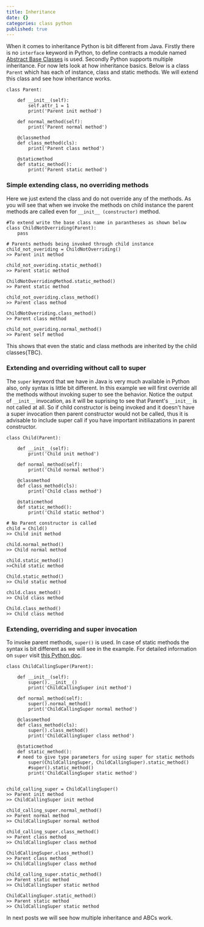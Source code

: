 ```yaml
---
title: Inheritance
date: {}
categories: class python
published: true
---
```


When it comes to inheritance Python is bit different from Java. Firstly there is no `interface` keyword in Python, to define contracts a module named [Abstract Base Classes](https://docs.python.org/3/library/abc.html#module-abc "Abstract Base Classes") is used. Secondly Python supports multiple inheritance. For now lets look at how inheritance basics.  Below is a class `Parent` which has each of instance, class and static methods. We will extend this class and see how inheritance works.  

```
class Parent:

    def __init__(self):
        self.attr_1 = 1
        print('Parent init method')

    def normal_method(self):
        print('Parent normal method')

    @classmethod
    def class_method(cls):
        print('Parent class method')

    @staticmethod
    def static_method():
        print('Parent static method')
```  


### Simple extending class, no overriding methods  

Here we just extend the class and do not override any of the methods. As you will see that when we invoke the methods on child instance the parent methods are called even for `__init__ (constructor)` method.   

```
#To extend write the base class name in parantheses as shown below
class ChildNotOverriding(Parent):
    pass
    
# Parents methods being invoked through child instance
child_not_overiding = ChildNotOverriding()
>> Parent init method 

child_not_overiding.static_method()
>> Parent static method

ChildNotOverridingMethod.static_method()
>> Parent static method

child_not_overiding.class_method()
>> Parent class method

ChildNotOverriding.class_method()
>> Parent class method

child_not_overiding.normal_method()
>> Parent self method

```  

This shows that even the static and class methods are inherited by the child classes{TBC}.  

### Extending and overriding without call to super  

The `super` keyword that we have in Java is very much available in Python also, only syntax is little bit different. In this example we will first override all the methods without invoking super to see the behavior. Notice the output of `__init__` invocation, as it will be suprising to see that Parent's `__init__` is not called at all. So if child constructor is being invoked and it doesn't have a super invocation then parent constructor would not be called, thus it is advisable to include super call if you have important initiliazations in parent constructor.  

```
class Child(Parent):

    def __init__(self):
        print('Child init method')

    def normal_method(self):
        print('Child normal method')

    @classmethod
    def class_method(cls):
        print('Child class method')

    @staticmethod
    def static_method():
        print('Child static method')

# No Parent constructor is called
child = Child()
>> Child init method

child.normal_method()
>> Child normal method

child.static_method()
>>Child static method

Child.static_method()
>> Child static method

child.class_method()
>> Child class method

Child.class_method()
>> Child class method

```

### Extending, overriding and super invocation

To invoke parent methods, `super()` is used. In case of static methods the syntax is bit different as we will see in the example. For detailed information on `super` visit [this Python doc](https://docs.python.org/3/library/functions.html#super).  

```
class ChildCallingSuper(Parent):

    def __init__(self):
        super().__init__()
        print('ChildCallingSuper init method')

    def normal_method(self):
        super().normal_method()
        print('ChildCallingSuper normal method')

    @classmethod
    def class_method(cls):
        super().class_method()
        print('ChildCallingSuper class method')

    @staticmethod
    def static_method():
    # need to give type parameters for using super for static methods
        super(ChildCallingSuper, ChildCallingSuper).static_method()
        #super().static_method()
        print('ChildCallingSuper static method')


child_calling_super = ChildCallingSuper()
>> Parent init method
>> ChildCallingSuper init method

child_calling_super.normal_method()
>> Parent normal method
>> ChildCallingSuper normal method

child_calling_super.class_method()
>> Parent class method
>> ChildCallingSuper class method

ChildCallingSuper.class_method()
>> Parent class method
>> ChildCallingSuper class method

child_calling_super.static_method()
>> Parent static method
>> ChildCallingSuper static method

ChildCallingSuper.static_method()
>> Parent static method
>> ChildCallingSuper static method

```

In next posts we will see how multiple inheritance and ABCs work.
